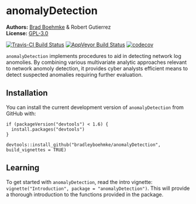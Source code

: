 
<!-- README.md is generated from README.Rmd. Please edit that file -->
anomalyDetection
================

**Authors:** [Brad Boehmke](http://bradleyboehmke.github.io/) & Robert Gutierrez<br/> **License:** [GPL-3.0](https://opensource.org/licenses/GPL-3.0)

[![Travis-CI Build Status](https://travis-ci.org/bradleyboehmke/anomalyDetection.svg?branch=master)](https://travis-ci.org/bradleyboehmke/anomalyDetection) [![AppVeyor Build Status](https://ci.appveyor.com/api/projects/status/github/bradleyboehmke/anomalyDetection?branch=master&svg=true)](https://ci.appveyor.com/project/bradleyboehmke/anomalyDetection) [![codecov](https://codecov.io/gh/bradleyboehmke/anomalyDetection/branch/master/graph/badge.svg)](https://codecov.io/gh/bradleyboehmke/anomalyDetection)

`anomalyDetection` implements procedures to aid in detecting network log anomolies. By combining various multivariate analytic approaches relevant to network anomoly detection, it provides cyber analysts efficient means to detect suspected anomalies requiring further evaluation.

Installation
------------

You can install the current development version of `anomalyDetection` from GitHub with:

    if (packageVersion("devtools") < 1.6) {
      install.packages("devtools")
    }

    devtools::install_github("bradleyboehmke/anomalyDetection", build_vignettes = TRUE)

Learning
--------

To get started with `anomalyDetection`, read the intro vignette: `vignette("Introduction", package = "anomalyDetection")`. This will provide a thorough introduction to the functions provided in the package.
